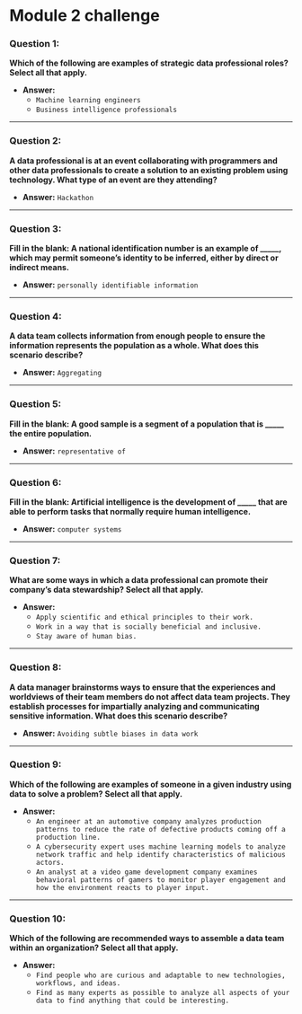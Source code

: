 # Module 2 challenge

### Question 1:
**Which of the following are examples of strategic data professional roles? Select all that apply.**

- **Answer:**  
  - `Machine learning engineers`  
  - `Business intelligence professionals`

---

### Question 2:
**A data professional is at an event collaborating with programmers and other data professionals to create a solution to an existing problem using technology. What type of an event are they attending?**

- **Answer:** `Hackathon`

---

### Question 3:
**Fill in the blank: A national identification number is an example of _____, which may permit someone’s identity to be inferred, either by direct or indirect means.**

- **Answer:** `personally identifiable information`

---

### Question 4:
**A data team collects information from enough people to ensure the information represents the population as a whole. What does this scenario describe?**

- **Answer:** `Aggregating`

---

### Question 5:
**Fill in the blank: A good sample is a segment of a population that is _____ the entire population.**

- **Answer:** `representative of`

---

### Question 6:
**Fill in the blank: Artificial intelligence is the development of _____ that are able to perform tasks that normally require human intelligence.**

- **Answer:** `computer systems`

---

### Question 7:
**What are some ways in which a data professional can promote their company’s data stewardship? Select all that apply.**

- **Answer:**  
  - `Apply scientific and ethical principles to their work.`  
  - `Work in a way that is socially beneficial and inclusive.`  
  - `Stay aware of human bias.`

---

### Question 8:
**A data manager brainstorms ways to ensure that the experiences and worldviews of their team members do not affect data team projects. They establish processes for impartially analyzing and communicating sensitive information. What does this scenario describe?**

- **Answer:** `Avoiding subtle biases in data work`

---

### Question 9:
**Which of the following are examples of someone in a given industry using data to solve a problem? Select all that apply.**

- **Answer:**  
  - `An engineer at an automotive company analyzes production patterns to reduce the rate of defective products coming off a production line.`  
  - `A cybersecurity expert uses machine learning models to analyze network traffic and help identify characteristics of malicious actors.`  
  - `An analyst at a video game development company examines behavioral patterns of gamers to monitor player engagement and how the environment reacts to player input.`

---

### Question 10:
**Which of the following are recommended ways to assemble a data team within an organization? Select all that apply.**

- **Answer:**  
  - `Find people who are curious and adaptable to new technologies, workflows, and ideas.`  
  - `Find as many experts as possible to analyze all aspects of your data to find anything that could be interesting.`

